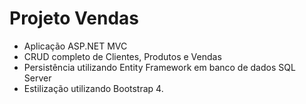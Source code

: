 # Projeto Vendas
- Aplicação ASP.NET MVC
- CRUD completo de Clientes, Produtos e Vendas
- Persistência utilizando Entity Framework em banco de dados SQL Server
- Estilização utilizando Bootstrap 4.

